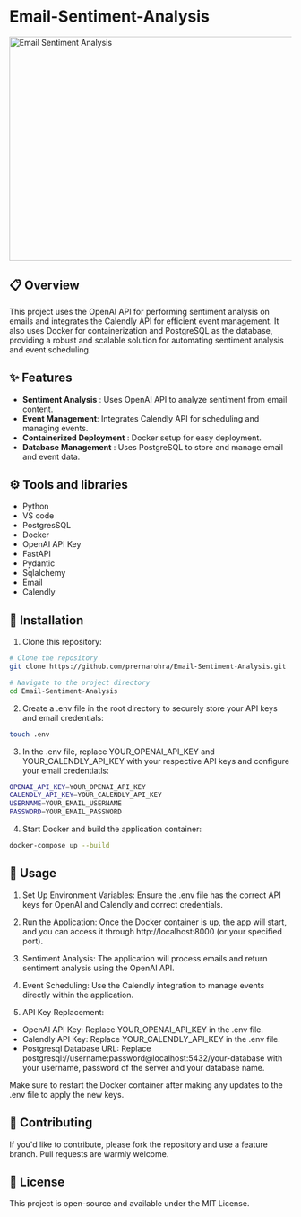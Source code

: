# Email-Sentiment-Analysis
<img src="https://media.sproutsocial.com/uploads/2020/01/Insights-Featured-Art.png" alt="Email Sentiment Analysis" width="900" height="400">

## :clipboard: Overview
This project uses the OpenAI API for performing sentiment analysis on emails and integrates the Calendly API for efficient event management. It also uses Docker for containerization and PostgreSQL as the database, providing a robust and scalable solution for automating sentiment analysis and event scheduling.

## :sparkles: Features
- **Sentiment Analysis** : Uses OpenAI API to analyze sentiment from email content.
- **Event Management**: Integrates Calendly API for scheduling and managing events.
- **Containerized Deployment** : Docker setup for easy deployment.
- **Database Management** : Uses PostgreSQL to store and manage email and event data.

## ⚙️ Tools and libraries

- Python
- VS code
- PostgresSQL
- Docker
- OpenAI API Key
- FastAPI
- Pydantic
- Sqlalchemy
- Email
- Calendly

## :wrench: Installation
1. Clone this repository:

```bash
# Clone the repository
git clone https://github.com/prernarohra/Email-Sentiment-Analysis.git

# Navigate to the project directory
cd Email-Sentiment-Analysis
```

2. Create a .env file in the root directory to securely store your API keys and email credentials:

```bash
touch .env
```

3. In the .env file, replace YOUR_OPENAI_API_KEY and YOUR_CALENDLY_API_KEY with your respective API keys and configure your email credentiatls:

 ```bash
OPENAI_API_KEY=YOUR_OPENAI_API_KEY
CALENDLY_API_KEY=YOUR_CALENDLY_API_KEY
USERNAME=YOUR_EMAIL_USERNAME
PASSWORD=YOUR_EMAIL_PASSWORD
```

4. Start Docker and build the application container:

```bash
docker-compose up --build
```

## :rocket: Usage

1. Set Up Environment Variables: Ensure the .env file has the correct API keys for OpenAI and Calendly and correct credentials.

2. Run the Application: Once the Docker container is up, the app will start, and you can access it through http://localhost:8000 (or your specified port).

3. Sentiment Analysis: The application will process emails and return sentiment analysis using the OpenAI API.
 
4. Event Scheduling: Use the Calendly integration to manage events directly within the application.

5. API Key Replacement:
  - OpenAI API Key: Replace YOUR_OPENAI_API_KEY in the .env file.
  - Calendly API Key: Replace YOUR_CALENDLY_API_KEY in the .env file.
  - Postgresql Database URL: Replace postgresql://username:password@localhost:5432/your-database with your username, password of the server and your database name.

Make sure to restart the Docker container after making any updates to the .env file to apply the new keys.

## :raised_hands: Contributing

If you'd like to contribute, please fork the repository and use a feature branch. Pull requests are warmly welcome.

## :ribbon: License

This project is open-source and available under the MIT License.
